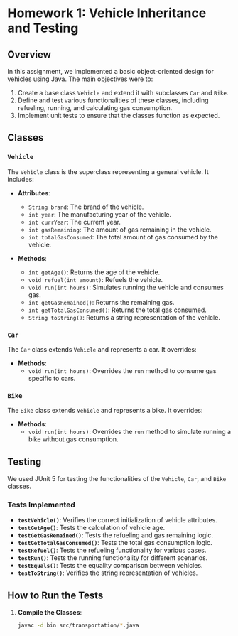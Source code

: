 # Homework 1: Vehicle Inheritance and Testing

## Overview

In this assignment, we implemented a basic object-oriented design for vehicles using Java. The main objectives were to:
1. Create a base class `Vehicle` and extend it with subclasses `Car` and `Bike`.
2. Define and test various functionalities of these classes, including refueling, running, and calculating gas consumption.
3. Implement unit tests to ensure that the classes function as expected.

## Classes

### `Vehicle`
The `Vehicle` class is the superclass representing a general vehicle. It includes:
- **Attributes**:
  - `String brand`: The brand of the vehicle.
  - `int year`: The manufacturing year of the vehicle.
  - `int currYear`: The current year.
  - `int gasRemaining`: The amount of gas remaining in the vehicle.
  - `int totalGasConsumed`: The total amount of gas consumed by the vehicle.

- **Methods**:
  - `int getAge()`: Returns the age of the vehicle.
  - `void refuel(int amount)`: Refuels the vehicle.
  - `void run(int hours)`: Simulates running the vehicle and consumes gas.
  - `int getGasRemained()`: Returns the remaining gas.
  - `int getTotalGasConsumed()`: Returns the total gas consumed.
  - `String toString()`: Returns a string representation of the vehicle.

### `Car`
The `Car` class extends `Vehicle` and represents a car. It overrides:
- **Methods**:
  - `void run(int hours)`: Overrides the `run` method to consume gas specific to cars.

### `Bike`
The `Bike` class extends `Vehicle` and represents a bike. It overrides:
- **Methods**:
  - `void run(int hours)`: Overrides the `run` method to simulate running a bike without gas consumption.

## Testing

We used JUnit 5 for testing the functionalities of the `Vehicle`, `Car`, and `Bike` classes.

### Tests Implemented
- **`testVehicle()`**: Verifies the correct initialization of vehicle attributes.
- **`testGetAge()`**: Tests the calculation of vehicle age.
- **`testGetGasRemained()`**: Tests the refueling and gas remaining logic.
- **`testGetTotalGasConsumed()`**: Tests the total gas consumption logic.
- **`testRefuel()`**: Tests the refueling functionality for various cases.
- **`testRun()`**: Tests the running functionality for different scenarios.
- **`testEquals()`**: Tests the equality comparison between vehicles.
- **`testToString()`**: Verifies the string representation of vehicles.

## How to Run the Tests

1. **Compile the Classes**:
   ```sh
   javac -d bin src/transportation/*.java
